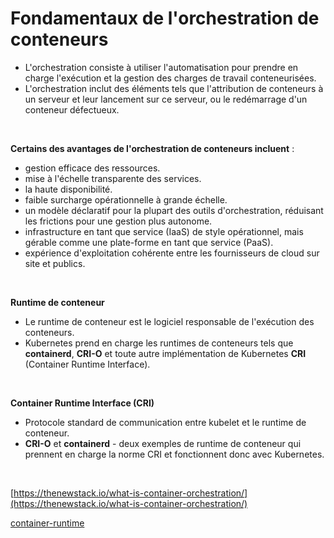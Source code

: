 # Fondamentaux de l'orchestration de conteneurs

- L'orchestration consiste à utiliser l'automatisation pour prendre en charge l'exécution et la gestion des charges de travail conteneurisées.
- L'orchestration inclut des éléments tels que l'attribution de conteneurs à un serveur et leur lancement sur ce serveur, ou le redémarrage d'un conteneur défectueux.

<br>

**Certains des avantages de l'orchestration de conteneurs incluent** :
- gestion efficace des ressources.
- mise à l'échelle transparente des services.
- la haute disponibilité.
- faible surcharge opérationnelle à grande échelle.
- un modèle déclaratif pour la plupart des outils d'orchestration, réduisant les frictions pour une gestion plus autonome.
- infrastructure en tant que service (IaaS) de style opérationnel, mais gérable comme une plate-forme en tant que service (PaaS).
- expérience d'exploitation cohérente entre les fournisseurs de cloud sur site et publics.

<br>

**Runtime de conteneur**
- Le runtime de conteneur est le logiciel responsable de l'exécution des conteneurs.
- Kubernetes prend en charge les runtimes de conteneurs tels que **containerd**, **CRI-O** et toute autre implémentation de Kubernetes **CRI** (Container Runtime Interface).

<br>

**Container Runtime Interface (CRI)** 
- Protocole standard de communication entre kubelet et le runtime de conteneur.
- **CRI-O** et **containerd** - deux exemples de runtime de conteneur qui prennent en charge la norme CRI et fonctionnent donc avec Kubernetes.

<br>

[https://thenewstack.io/what-is-container-orchestration/](https://thenewstack.io/what-is-container-orchestration/)

[container-runtime](https://kubernetes.io/docs/concepts/overview/components/#container-runtime)
